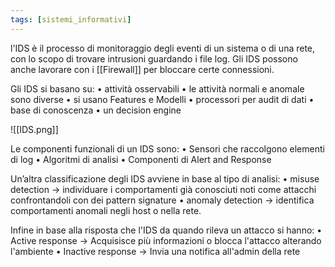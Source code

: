 ```yaml
---
tags: [sistemi_informativi]
---
```

l'IDS è il processo di monitoraggio degli eventi di un sistema o di una rete, con lo scopo di trovare intrusioni guardando i file log.
Gli IDS possono anche lavorare con i [[Firewall]] per bloccare certe connessioni.

Gli IDS si basano su:
	• attività osservabili
	• le attività normali e anomale sono diverse
	• si usano Features e Modelli
	• processori per audit di dati
	• base di conoscenza
	• un decision engine

![[IDS.png]]

Le componenti funzionali di un IDS sono:
	• Sensori che raccolgono elementi di log
	• Algoritmi di analisi
	• Componenti di Alert and Response

Un’altra classificazione degli IDS avviene in base al tipo di analisi:
	• misuse detection -> individuare i comportamenti già conosciuti noti come attacchi confrontandoli con dei pattern signature
	• anomaly detection -> identifica comportamenti anomali negli host o nella rete.

Infine in base alla risposta che l'IDS da quando rileva un attacco si hanno:
	• Active response -> Acquisisce più informazioni o blocca l'attacco alterando l'ambiente
	• Inactive response -> Invia una notifica all'admin della rete

